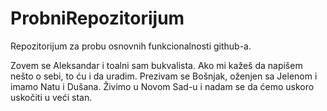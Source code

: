 # ProbniRepozitorijum
Repozitorijum za probu osnovnih funkcionalnosti github-a.

Zovem se Aleksandar i toalni sam bukvalista. Ako mi kažeš da napišem nešto o sebi, to ću i da uradim. Prezivam se Bošnjak, oženjen sa Jelenom i imamo Natu i Dušana. Živimo u Novom Sad-u i nadam se da ćemo uskoro uskočiti u veći stan.

